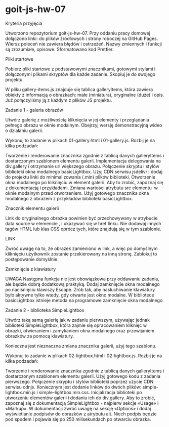 # goit-js-hw-07

Kryteria przyjęcia

Utworzono repozytorium goit-js-hw-07.
Przy oddaniu pracy domowej dołączono linki: do plików źródłowych i strony roboczej na GitHub Pages.
Wiersz poleceń nie zawiera błędów i ostrzeżeń.
Nazwy zmiennych i funkcji są zrozumiałe, opisowe.
Sformatowano kod Prettier.

Pliki startowe​

Pobierz pliki startowe z podstawowymi znacznikami, gotowymi stylami i dołączonymi plikami skryptów dla każde zadanie. Skopiuj je do swojego projektu.

W pliku gallery-items.js znajduje się tablica galleryItems, która zawiera obiekty z informacją o obrazkach: małe (miniatura), oryginalne (duże) i opis. Już połączyliśmy ją z każdym z plików JS projektu.

Zadanie 1 - galeria obrazów​

Utwórz galerię z możliwością kliknięcia w jej elementy i przeglądania pełnego obrazu w oknie modalnym. Obejrzyj wersję demonstracyjną wideo o działaniu galerii.


Wykonuj to zadanie w plikach 01-gallery.html i 01-gallery.js. Rozbij je na kilka podzadań:

Tworzenie i renderowanie znacznika zgodnie z tablicą danych galleryItems i dostarczonym szablonem elementu galerii.
Implementacja delegowania na div.gallery i otrzymanie url większego obrazu.
Połączenie skryptu i stylów biblioteki okna modalnego basicLightbox. Użyj CDN serwisu jsdelivr i dodaj do projektu linki do minimalizowania (.min) plików biblioteki.
Otworzenie okna modalnego po kliknięciu w element galerii. Aby to zrobić, zapoznaj się z dokumentacją i przykładami.
Zmiana wartości atrybutu src elementu <img> w oknie modalnym przed otworzeniem. Użyj gotowego znacznika okna modalnego z obrazem z przykładów biblioteki basicLightbox.


Znacznik elementu galerii​

Link do oryginalnego obrazka powinien być przechowywany w atrybucie data source w elemencie <img>, i ukazywać się w href linku. Nie dodawaj innych tagów HTML lub klas CSS oprócz tych, które znajdują się w tym szablonie.

LINK

Zwróć uwagę na to, że obrazek zamieniono w link, a więc po domyślnym kliknięciu użytkownik zostanie przekierowany na inną stronę. Zablokuj to postępowanie domyślnie.

Zamknięcie z klawiatury​

UWAGA
Następna funkcja nie jest obowiązkowa przy oddawaniu zadania, ale będzie dobrą dodatkową praktyką.
Dodaj zamknięcie okna modalnego po naciśnięciu klawiszy Escape. Zrób tak, aby nasłuchiwanie klawiatury było aktywne tylko wtedy, gdy otwarte jest okno modalne. W bibliotece basicLightbox istnieje metoda na programowe zamknięcie okna modalnego.

Zadanie 2 - biblioteka SimpleLightbox​

Utwórz taką samą galerię jak w zadaniu pierwszym, używając jednak biblioteki SimpleLightbox, która zajmie się opracowaniem kliknięć w obrazki, otwieraniem i zamykaniem okna modalnego oraz przewijaniem obrazków za pomocą klawiatury.


Konieczna jest nieznaczna zmiana znacznika galerii, użyj tego szablonu.


Wykonuj to zadanie w plikach 02-lightbox.html i 02-lightbox.js. Rozbij je na kilka podzadań:

Tworzenie i renderowanie znacznika zgodnie z tablicą danych galleryItems i dostarczonym szablonem elementu galerii. Użyj gotowego kodu z zadania pierwszego.
Połączenie skryptu i stylów biblioteki poprzez użycie CDN serwisu cdnjs. Koniecznym jest dodanie linków do dwóch plików: simple-lightbox.min.js i simple-lightbox.min.css.
Inicjalizacja biblioteki po utworzeniu elementów galerii i dodaniu ich do div.gallery. Aby to zrobić, zapoznaj się z dokumentacją SimpleLightbox - najpierw sekcje «Usage» i «Markup».
W dokumentacji zwróć uwagę na sekcję «Options» i dodaj wyświetlanie podpisów do obrazków z atrybutu alt. Niech podpis będzie pod spodem i pojawia się po 250 milisekundach po otwarciu obrazka.
